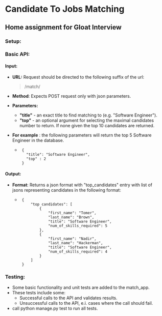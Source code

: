 # Candidate To Jobs Matching
## Home assignment for Gloat Interview


### Setup:


### Basic API:
#### Input:
* **URL:** Request should be directed to the following suffix of the url:
    > /match/
* **Method**: Expects POST request only with json parameters.
* **Parameters:** 
    * **"title"** - an exact title to find matching to (e.g. "Software Engineer").
    * **"top"** - an optional argument for selecting the maximal candidates number to return. If none given the top 10 candidates are returned.

* **For example** : the following parameters will return the top 5 Software Engineer in the database.
     * ```
        {
          "title": "Software Engineer",
          "top" : 2
        }
        ```
#### Output:
* **Format**: Returns a json format with "top_candidates" entry with list of jsons representing candidates in the following format:
     * ```
        {
            "top candidates": [
                {
                    "first_name": "Tomer",
                    "last_name": "Brown",
                    "title": "Software Engineer",
                    "num_of_skills_required": 5
                },
                {
                    "first_name": "Nadir",
                    "last_name": "Hackerman",
                    "title": "Software Engineer",
                    "num_of_skills_required": 4
                }
            ]
        }
        ```

### Testing:

* Some basic functionality and unit tests are added to the match_app.
* These tests include some:
   * Successful calls to the API and validates results.
   * Unsuccessful calls to the API, e.i. cases where the call should fail.
* call python manage.py test to run all tests.